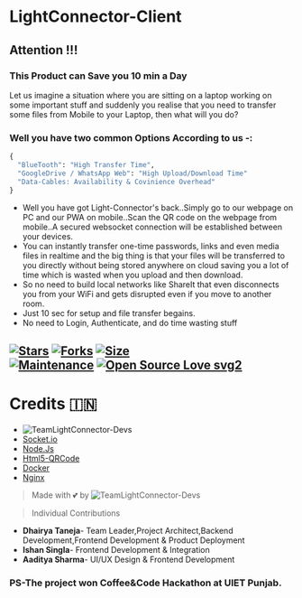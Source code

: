 # LightConnector-Client

## Attention !!!
### This Product can Save you 10 min a Day
Let us imagine a situation where you are sitting on a laptop working on some important stuff and suddenly you realise that you need to transfer some files from Mobile to your Laptop, then what will you do?

### Well you have two common Options According to us -:
```python
{
  "BlueTooth": "High Transfer Time",
  "GoogleDrive / WhatsApp Web": "High Upload/Download Time"
  "Data-Cables: Availability & Covinience Overhead"
}
```
- Well you have got Light-Connector's back..Simply go to our webpage on PC and our PWA on mobile..Scan the QR code on the webpage from mobile..A secured websocket connection will be established between your devices. 
- You can instantly transfer one-time passwords, links and even media files in realtime and the big thing is that your files will be transferred to you directly without being stored anywhere on cloud saving you a lot of time which is wasted when you upload and then download.
- So no need to build local networks like ShareIt that even disconnects you from your WiFi and gets disrupted even if you move to another room.
- Just 10 sec for setup and file transfer begains. 
- No need to Login, Authenticate, and do time wasting stuff



[![Stars](https://img.shields.io/github/stars/IshanSingla/LightConnector-Client?style=flat-square&color=yellow)](https://github.com/IshanSingla/LightConnector-Client/stargazers)
[![Forks](https://img.shields.io/github/forks/IshanSingla/LightConnector-Client?style=flat-square&color=orange)](https://github.com/IshanSingla/LightConnector-Client/fork)
[![Size](https://img.shields.io/github/repo-size/IshanSingla/LightConnector-Client?style=flat-square&color=green)](https://github.com/IshanSingla/LightConnector-Client/)   
[![Maintenance](https://img.shields.io/badge/Maintained%3F-yes-green.svg)](https://github.com/IshanSingla/LightConnector-Client/graphs/commit-activity) 
[![Open Source Love svg2](https://badges.frapsoft.com/os/v2/open-source.svg?v=103)](https://github.com/IshanSingla/InducedCheckerBot)
----


# Credits 🇮🇳
* ![TeamLightConnector-Devs](https://img.shields.io/static/v1?label=TeamLightConnector&message=devs&color=critical)
* [Socket.io](https://github.com/socketio/socket.io)
* [Node.Js](https://github.com/nodejs)
* [Html5-QRCode](https://github.com/mebjas/html5-qrcode)
* [Docker](https://github.com/jenkinsci/docker)
* [Nginx](https://github.com/nginx/nginx)


> Made with 💕 by ![TeamLightConnector-Devs](https://img.shields.io/static/v1?label=TeamLightConnector&message=devs&color=critical) 

> Individual Contributions
- **Dhairya Taneja**- Team Leader,Project Architect,Backend Development,Frontend Development & Product Deployment
- **Ishan Singla**- Frontend Development & Integration
- **Aaditya Sharma**- UI/UX Design & Frontend Development

### PS-The project won Coffee&Code Hackathon at UIET Punjab.
